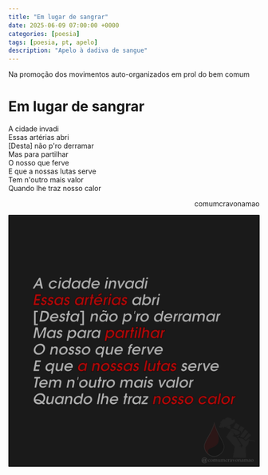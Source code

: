 ```yaml
---
title: "Em lugar de sangrar"
date: 2025-06-09 07:00:00 +0000
categories: [poesia]
tags: [poesia, pt, apelo]
description: "Apelo à dadiva de sangue"
---
```


Na promoção dos movimentos auto-organizados em prol do bem comum

# Em lugar de sangrar

<div style="color:Platinum">
<p>
A cidade invadi<br>
Essas artérias abri<br>
[Desta] não p'ro derramar<br>
Mas para partilhar<br>
O nosso que ferve<br>
E que a nossas lutas serve<br>
Tem n'outro mais valor<br>
Quando lhe traz nosso calor<br>
</p>
</div>
<p style="text-align:right">comumcravonamao</p>

![em-lugar-de-sangrar](/assets/images/em-lugar-de-sangrar.png)


